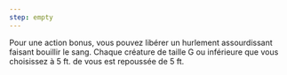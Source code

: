 ```yaml
---
step: empty
---
```

Pour une action bonus, vous pouvez libérer un hurlement assourdissant faisant bouillir le sang. Chaque créature de taille G ou inférieure que vous choisissez à 5 ft. de vous est repoussée de 5 ft.